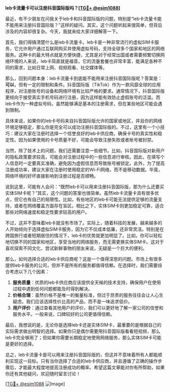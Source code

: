 **leb卡流量卡可以注册抖音国际版吗？[[TG💪+ @esim1088](https://t.me/s/esim1088)]**

最近，有不少朋友在问我关于leb卡和抖音国际版的问题，特别是“leb卡流量卡能不能用来注册抖音国际版？”这样的疑问。其实，这个问题听起来很简单，但背后涉及的内容却很复杂。今天，我就来给大家详细解答一下。

首先，我们得搞清楚什么是leb卡流量卡。leb卡是一种非常流行的虚拟SIM卡服务，它允许用户通过互联网购买并使用虚拟号码，支持全球多个国家和地区的网络服务。这种卡的最大特点就是方便快捷，尤其是对于经常出国或者需要频繁切换网络环境的人来说，leb卡简直就是福音。它的流量套餐也非常丰富，能满足各种不同的需求，比如日常上网、视频观看、社交媒体等。

那么，回到问题本身：leb卡流量卡到底能不能用来注册抖音国际版呢？答案是：**可以**，但有一定的限制和条件。抖音国际版（TikTok）作为一款风靡全球的应用程序，对注册账号的设备和网络环境有比较严格的要求。通常情况下，抖音国际版更倾向于接受真实手机号码进行注册，因为这样能有效防止虚假账号的泛滥。而leb卡作为一种虚拟号码，虽然能够满足基本的注册需求，但在某些地区可能会遇到限制。

具体来说，如果你的leb卡号码来自抖音国际版允许的国家或地区，并且你的网络环境足够稳定，那么你是完全可以成功注册抖音国际版的。不过，这里有一个小技巧：建议大家在注册时选择一个信誉良好的leb卡供应商，确保卡号的真实性和稳定性。因为如果使用的卡号质量不好，可能会导致注册失败或者账号被封禁。

当然，除了技术上的问题，我们还需要注意一些细节。比如，抖音国际版对新用户的隐私政策要求较高，可能会对注册过程中的一些信息进行审核。因此，在填写个人信息时一定要真实准确，避免因为虚假信息而导致账号被锁定。此外，为了提高注册成功率，建议大家在注册时使用稳定的Wi-Fi网络，而不是移动数据。毕竟，网络环境的好坏直接影响到注册过程是否顺畅。

说到这里，可能有人会问：“既然leb卡可以用来注册抖音国际版，那为什么还要买实体SIM卡呢？”其实，这个问题的答案也很简单。虽然leb卡流量卡具有很多优点，但它也有自己的局限性。比如，有些地区的leb卡可能无法提供足够的流量支持，或者在网络覆盖方面存在盲区。相比之下，实体SIM卡则更加稳定可靠，适合那些对网络速度和稳定性要求较高的用户。

不过，这并不意味着leb卡就没有市场了。实际上，随着科技的发展，越来越多的人开始倾向于选择虚拟SIM卡服务，因为它不仅成本低廉，还非常灵活。特别是在跨国旅行或者短期居住的情况下，leb卡的优势就更加明显了。比如，你可以轻松地切换不同的国家和地区，享受当地的网络服务，而无需更换实体SIM卡。这对于喜欢探索不同文化、尝试新鲜事物的朋友来说，无疑是一个巨大的便利。

那么，如何选择合适的leb卡供应商呢？这是一个值得深思的问题。市场上有很多提供leb卡服务的公司，但并不是所有的服务都值得信赖。在选择时，我们需要综合考虑以下几个因素：

1. **服务质量**：优质的leb卡供应商应该提供全天候的技术支持，确保用户在使用过程中遇到任何问题都能及时得到解决。
2. **价格合理**：虽然价格不是唯一的衡量标准，但过于昂贵的服务往往会让人心生疑虑。我们应该选择性价比高的产品，而不是一味追求低价。
3. **用户评价**：通过查看其他用户的评价，我们可以更好地了解一家公司的信誉和服务水平。一般来说，口碑较好的公司更值得信赖。

最后，我想说的是，无论你是选择leb卡还是实体SIM卡，最重要的是根据自己的实际需求做出明智的选择。如果你只是偶尔需要用抖音国际版看看短视频，那么leb卡完全够用了；但如果你需要长期稳定地使用网络服务，那么实体SIM卡可能是更好的选择。

总之，leb卡流量卡是可以用来注册抖音国际版的，但这并不意味着所有人都能顺利实现这一目标。只有当你选择了合适的leb卡供应商，并且遵循了正确的操作步骤后，才能最大程度地提高注册成功的概率。希望这篇文章能对你有所帮助，如果你还有其他疑问，欢迎随时留言讨论！

[[TG💪+ @esim1088](https://t.me/s/esim1088) ![Image](https://i.postimg.cc/4NQfJmqS/Snipaste-2025-05-13-00-14-12.png)]